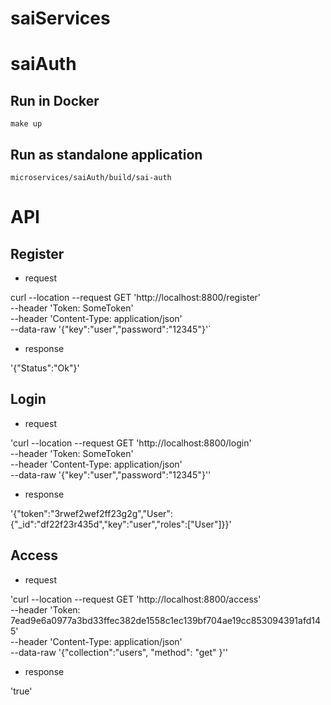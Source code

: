 # saiServices

# saiAuth 

## Run in Docker
`make up`

## Run as standalone application
`microservices/saiAuth/build/sai-auth` 

# API
## Register
- request

 curl --location --request GET 'http://localhost:8800/register' \
--header 'Token: SomeToken' \
--header 'Content-Type: application/json' \
--data-raw '{"key":"user","password":"12345"}'`

- response

'{\"Status\":\"Ok\"}'

## Login
- request

'curl --location --request GET 'http://localhost:8800/login' \
--header 'Token: SomeToken' \
--header 'Content-Type: application/json' \
--data-raw '{"key":"user","password":"12345"}''
- response 

'{"token":"3rwef2wef2ff23g2g","User":{"_id":"df22f23r435d","key":"user","roles":["User"]}}'

## Access 
- request

'curl --location --request GET 'http://localhost:8800/access' \
--header 'Token: 7ead9e6a0977a3bd33ffec382de1558c1ec139bf704ae19cc853094391afd145' \
--header 'Content-Type: application/json' \
--data-raw '{"collection":"users", "method": "get" }''
- response 

'true'
